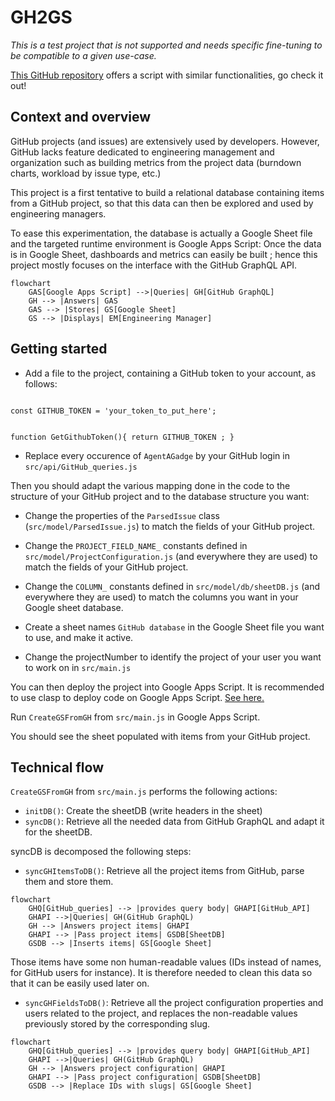 # GH2GS

<i>This is a test project that is not supported and needs specific fine-tuning to be compatible to a given use-case. </i> 

[This GitHub repository](https://github.com/fiedl/github-project-to-csv) offers a script with similar functionalities, go check it out! 

## Context and overview

GitHub projects (and issues) are extensively used by developers. However, GitHub lacks feature dedicated to engineering management and organization such as building metrics from the project data (burndown charts, workload by issue type, etc.)

This project is a first tentative to build a relational database containing items from a GitHub project, so that this data can then be explored and used by engineering managers.

To ease this experimentation, the database is actually a Google Sheet file and the targeted runtime environment is Google Apps Script: Once the data is in Google Sheet, dashboards and metrics can easily be built ; hence this project mostly focuses on the interface with the GitHub GraphQL API.

```mermaid
flowchart
    GAS[Google Apps Script] -->|Queries| GH[GitHub GraphQL]
    GH --> |Answers| GAS
    GAS --> |Stores| GS[Google Sheet]
    GS --> |Displays| EM[Engineering Manager]
```

## Getting started

- Add a file to the project, containing a GitHub token to your account, as follows:

<code>
const GITHUB_TOKEN = 'your_token_to_put_here';

function GetGithubToken(){
    return GITHUB_TOKEN ;
}
</code>

- Replace every occurence of <code>AgentAGadge</code> by your GitHub login in <code>src/api/GitHub_queries.js</code>

Then you should adapt the various mapping done in the code to the structure of your GitHub project and to the database structure you want:
- Change the properties of the <code>ParsedIssue</code> class (<code>src/model/ParsedIssue.js</code>) to match the fields of your GitHub project.

- Change the <code>PROJECT_FIELD_NAME_</code> constants defined in <code>src/model/ProjectConfiguration.js</code> (and everywhere they are used) to match the fields of your GitHub project.

- Change the <code>COLUMN_</code> constants defined in <code>src/model/db/sheetDB.js</code> (and everywhere they are used) to match the columns you want in your Google sheet database.

- Create a sheet names <code>GitHub database</code> in the Google Sheet file you want to use, and make it active.

- Change the projectNumber to identify the project of your user you want to work on in <code>src/main.js</code>

You can then deploy the project into Google Apps Script.
It is recommended to use clasp to deploy code on Google Apps Script. [See here.](https://developers.google.com/apps-script/guides/clasp?hl=fr)

Run <code>CreateGSFromGH</code> from <code>src/main.js</code> in Google Apps Script.

You should see the sheet populated with items from your GitHub project.

## Technical flow

<code>CreateGSFromGH</code> from <code>src/main.js</code> performs the following actions:
- <code>initDB()</code>: Create the sheetDB (write headers in the sheet)
- <code>syncDB()</code>: Retrieve all the needed data from GitHub GraphQL and adapt it for the sheetDB.

syncDB is decomposed the following steps:
- <code>syncGHItemsToDB()</code>: Retrieve all the project items from GitHub, parse them and store them.

```mermaid
flowchart
    GHQ[GitHub_queries] --> |provides query body| GHAPI[GitHub_API]
    GHAPI -->|Queries| GH(GitHub GraphQL)
    GH --> |Answers project items| GHAPI
    GHAPI --> |Pass project items| GSDB[SheetDB]
    GSDB --> |Inserts items| GS[Google Sheet]
```
Those items have some non human-readable values (IDs instead of names, for GitHub users for instance). It is therefore needed to clean this data so that it can be easily used later on.

- <code>syncGHFieldsToDB()</code>: Retrieve all the project configuration properties and users related to the project, and replaces the non-readable values previously stored by the corresponding slug.

```mermaid
flowchart
    GHQ[GitHub_queries] --> |provides query body| GHAPI[GitHub_API]
    GHAPI -->|Queries| GH(GitHub GraphQL)
    GH --> |Answers project configuration| GHAPI
    GHAPI --> |Pass project configuration| GSDB[SheetDB]
    GSDB --> |Replace IDs with slugs| GS[Google Sheet]
```
